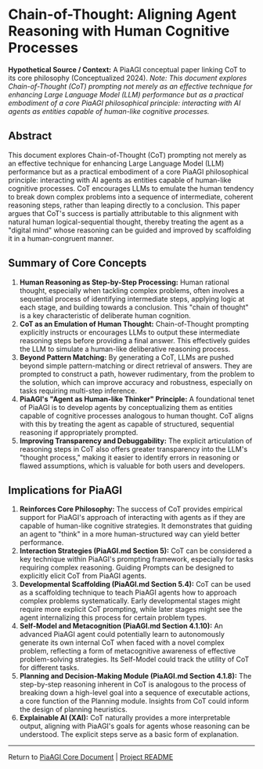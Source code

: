 <!-- PiaAGI AGI Research Framework Document -->
# Chain-of-Thought: Aligning Agent Reasoning with Human Cognitive Processes

**Hypothetical Source / Context:** A PiaAGI conceptual paper linking CoT to its core philosophy (Conceptualized 2024).
*Note: This document explores Chain-of-Thought (CoT) prompting not merely as an effective technique for enhancing Large Language Model (LLM) performance but as a practical embodiment of a core PiaAGI philosophical principle: interacting with AI agents as entities capable of human-like cognitive processes.*

## Abstract
This document explores Chain-of-Thought (CoT) prompting not merely as an effective technique for enhancing Large Language Model (LLM) performance but as a practical embodiment of a core PiaAGI philosophical principle: interacting with AI agents as entities capable of human-like cognitive processes. CoT encourages LLMs to emulate the human tendency to break down complex problems into a sequence of intermediate, coherent reasoning steps, rather than leaping directly to a conclusion. This paper argues that CoT's success is partially attributable to this alignment with natural human logical-sequential thought, thereby treating the agent as a "digital mind" whose reasoning can be guided and improved by scaffolding it in a human-congruent manner.

## Summary of Core Concepts

1.  **Human Reasoning as Step-by-Step Processing:** Human rational thought, especially when tackling complex problems, often involves a sequential process of identifying intermediate steps, applying logic at each stage, and building towards a conclusion. This "chain of thought" is a key characteristic of deliberate human cognition.
2.  **CoT as an Emulation of Human Thought:** Chain-of-Thought prompting explicitly instructs or encourages LLMs to output these intermediate reasoning steps before providing a final answer. This effectively guides the LLM to simulate a human-like deliberative reasoning process.
3.  **Beyond Pattern Matching:** By generating a CoT, LLMs are pushed beyond simple pattern-matching or direct retrieval of answers. They are prompted to construct a path, however rudimentary, from the problem to the solution, which can improve accuracy and robustness, especially on tasks requiring multi-step inference.
4.  **PiaAGI's "Agent as Human-like Thinker" Principle:** A foundational tenet of PiaAGI is to develop agents by conceptualizing them as entities capable of cognitive processes analogous to human thought. CoT aligns with this by treating the agent as capable of structured, sequential reasoning if appropriately prompted.
5.  **Improving Transparency and Debuggability:** The explicit articulation of reasoning steps in CoT also offers greater transparency into the LLM's "thought process," making it easier to identify errors in reasoning or flawed assumptions, which is valuable for both users and developers.

## Implications for PiaAGI

1.  **Reinforces Core Philosophy:** The success of CoT provides empirical support for PiaAGI's approach of interacting with agents as if they are capable of human-like cognitive strategies. It demonstrates that guiding an agent to "think" in a more human-structured way can yield better performance.
2.  **Interaction Strategies (PiaAGI.md Section 5):** CoT can be considered a key technique within PiaAGI's prompting framework, especially for tasks requiring complex reasoning. Guiding Prompts can be designed to explicitly elicit CoT from PiaAGI agents.
3.  **Developmental Scaffolding (PiaAGI.md Section 5.4):** CoT can be used as a scaffolding technique to teach PiaAGI agents how to approach complex problems systematically. Early developmental stages might require more explicit CoT prompting, while later stages might see the agent internalizing this process for certain problem types.
4.  **Self-Model and Metacognition (PiaAGI.md Section 4.1.10):** An advanced PiaAGI agent could potentially learn to autonomously generate its own internal CoT when faced with a novel complex problem, reflecting a form of metacognitive awareness of effective problem-solving strategies. Its Self-Model could track the utility of CoT for different tasks.
5.  **Planning and Decision-Making Module (PiaAGI.md Section 4.1.8):** The step-by-step reasoning inherent in CoT is analogous to the process of breaking down a high-level goal into a sequence of executable actions, a core function of the Planning module. Insights from CoT could inform the design of planning heuristics.
6.  **Explainable AI (XAI):** CoT naturally provides a more interpretable output, aligning with PiaAGI's goals for agents whose reasoning can be understood. The explicit steps serve as a basic form of explanation.

---
Return to [PiaAGI Core Document](../PiaAGI.md) | [Project README](../README.md)
